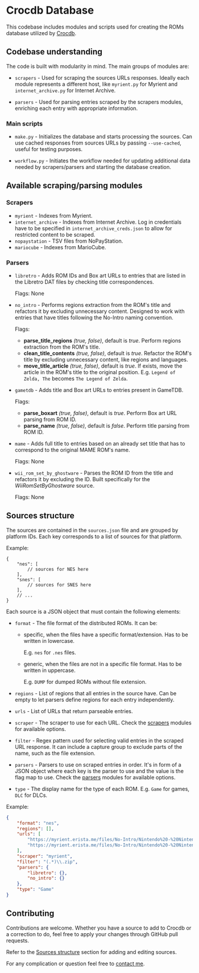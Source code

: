 # Crocdb Database

This codebase includes modules and scripts used for creating the ROMs database utilized by [Crocdb](https://crocdb.net).

## Codebase understanding
The code is built with modularity in mind. The main groups of modules are:
- `scrapers` - Used for scraping the sources URLs responses. Ideally each module represents a different host, like `myrient.py` for Myrient and `internet_archive.py` for Internet Archive.

- `parsers` - Used for parsing entries scraped by the scrapers modules, enriching each entry with appropriate information.

### Main scripts
- `make.py` - Initializes the database and starts processing the sources. Can use cached responses from sources URLs by passing `--use-cached`, useful for testing purposes.

- `workflow.py` - Initiates the workflow needed for updating additional data needed by scrapers/parsers and starting the database creation.

## Available scraping/parsing modules
### Scrapers
- `myrient` - Indexes from Myrient.
- `internet_archive` - Indexes from Internet Archive. Log in credentials have to be specified in `internet_archive_creds.json` to allow for restricted content to be scraped.
- `nopaystation` - TSV files from NoPayStation.
- `mariocube` - Indexes from MarioCube.

### Parsers
- `libretro` - Adds ROM IDs and Box art URLs to entries that are listed in the Libretro DAT files by checking title correspondences.

  Flags: None

- `no_intro` - Performs regions extraction from the ROM's title and refactors it by excluding unnecessary content. Designed to work with entries that have titles following the No-Intro naming convention.

  Flags:
  - **parse_title_regions** *(true, false)*, default is *true*. Perform regions extraction from the ROM's title.
  - **clean_title_contents** *(true, false)*, default is *true*. Refactor the ROM's title by excluding unnecessary content, like regions and languages.
  - **move_title_article** *(true, false)*, default is *true*. If exists, move the article in the ROM's title to the original position. E.g. `Legend of Zelda, The` becomes `The Legend of Zelda`.

- `gametdb` - Adds title and Box art URLs to entries present in GameTDB.

  Flags:
  - **parse_boxart** *(true, false)*, default is *true*. Perform Box art URL parsing from ROM ID.
  - **parse_name** *(true, false)*, default is *false*. Perform title parsing from ROM ID.

- `mame` - Adds full title to entries based on an already set title that has to correspond to the original MAME ROM's name. 

  Flags: None

- `wii_rom_set_by_ghostware` - Parses the ROM ID from the title and refactors it by excluding the ID. Built specifically for the *WiiRomSetByGhostware* source.

  Flags: None

## Sources structure
The sources are contained in the `sources.json` file and are grouped by platform IDs. Each key corresponds to a list of sources for that platform.

Example:
```jsonc
{
    "nes": [
        // sources for NES here
    ],
    "snes": [
        // sources for SNES here
    ],
    // ...
}
```

Each source is a JSON object that must contain the following elements:

- `format` - The file format of the distributed ROMs. It can be:

  - specific, when the files have a specific format/extension. Has to be written in lowercase.
    
    E.g. `nes` for `.nes` files.
  - generic, when the files are not in a specific file format. Has to be written in uppercase.
  
    E.g. `DUMP` for dumped ROMs without file extension.

- `regions` - List of regions that all entries in the source have. Can be empty to let parsers define regions for each entry independently.

- `urls` - List of URLs that return parseable entries.

- `scraper` - The scraper to use for each URL. Check the [scrapers](#scrapers) modules for available options.

- `filter` - Regex pattern used for selecting valid entries in the scraped URL response. It can include a capture group to exclude parts of the name, such as the file extension.

- `parsers` - Parsers to use on scraped entries in order. It's in form of a JSON object where each key is the parser to use and the value is the flag map to use. Check the [parsers](#parsers) modules for available options.

- `type` - The display name for the type of each ROM. E.g. `Game` for games, `DLC` for DLCs.

Example:
```json
{
    "format": "nes",
    "regions": [],
    "urls": [
        "https://myrient.erista.me/files/No-Intro/Nintendo%20-%20Nintendo%20Entertainment%20System%20%28Headered%29/",
        "https://myrient.erista.me/files/No-Intro/Nintendo%20-%20Nintendo%20Entertainment%20System%20%28Headerless%29%20%28Private%29/"
    ],
    "scraper": "myrient",
    "filter": "(.*)\\.zip",
    "parsers": {
        "libretro": {},
        "no_intro": {}
    },
    "type": "Game"
}
```

## Contributing
Contributions are welcome. Whether you have a source to add to Crocdb or a correction to do, feel free to apply your changes through GitHub pull requests.

Refer to the [Sources structure](#sources-structure) section for adding and editing sources.

For any complication or question feel free to [contact me](https://crocdb.net/about/#contact).
